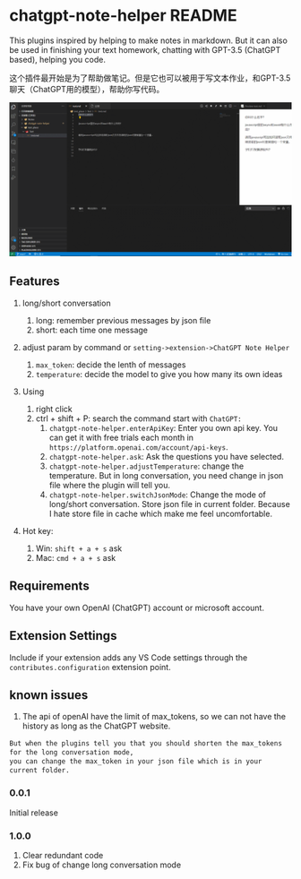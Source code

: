 # chatgpt-note-helper README

This plugins inspired by helping to make notes in markdown. 
But it can also be used in finishing your text homework, chatting with GPT-3.5 (ChatGPT based), helping you code.

这个插件最开始是为了帮助做笔记。但是它也可以被用于写文本作业，和GPT-3.5聊天（ChatGPT用的模型），帮助你写代码。

![](https://github.com/DuGuYifei/vscode_chatgpt-note-helper/blob/main/images/intro.gif?raw=true)

## Features

1. long/short conversation
   1. long: remember previous messages by json file
   2. short: each time one message

2. adjust param by command or `setting->extension->ChatGPT Note Helper`
   1. `max_token`: decide the lenth of messages
   2. `temperature`: decide the model to give you how many its own ideas

3. Using
   1. right click
   2. ctrl + shift + P: search the command start with `ChatGPT:`
      1. `chatgpt-note-helper.enterApiKey`: Enter you own api key. You can get it with free trials each month in `https://platform.openai.com/account/api-keys`.
      2. `chatgpt-note-helper.ask`: Ask the questions you have selected.
      3. `chatgpt-note-helper.adjustTemperature`: change the temperature. But in long conversation, you need change in json file where the plugin will tell you.
      4. `chatgpt-note-helper.switchJsonMode`: Change the mode of long/short conversation. Store json file in current folder. Because I hate store file in cache which make me feel uncomfortable.

4. Hot key:
   1. Win: `shift + a + s` ask
   2. Mac: `cmd + a + s` ask

## Requirements

You have your own OpenAI (ChatGPT) account or microsoft account.

## Extension Settings

Include if your extension adds any VS Code settings through the `contributes.configuration` extension point.

## known issues
1. The api of openAI have the limit of max_tokens, so we can not have the history as long as the ChatGPT website. 
```
But when the plugins tell you that you should shorten the max_tokens for the long conversation mode, 
you can change the max_token in your json file which is in your current folder.
```

### 0.0.1

Initial release

### 1.0.0

1. Clear redundant code
2. Fix bug of change long conversation mode
